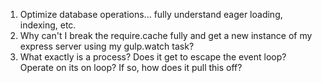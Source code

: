 1. Optimize database operations... fully understand eager loading, indexing, etc.
2. Why can't I break the require.cache fully and get a new instance of my express server using my gulp.watch task?
3. What exactly is a process? Does it get to escape the event loop? Operate on its on loop? If so, how does it pull this off?
